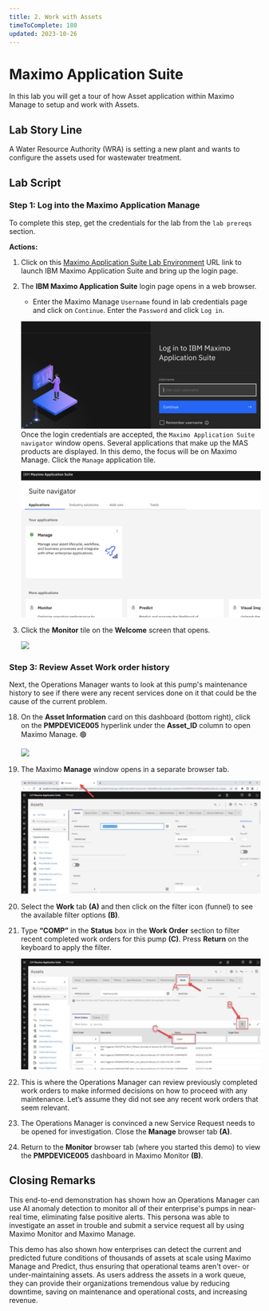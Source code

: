 ```yaml
---
title: 2. Work with Assets
timeToComplete: 180
updated: 2023-10-26
---
```


# Maximo Application Suite

In this lab you will get a tour of how Asset application within Maximo Manage to setup and work with Assets.


## Lab Story Line

A Water Resource Authority (WRA) is setting a new plant and wants to configure the assets used for wastewater treatment.

## Lab Script

### Step 1: Log into the Maximo Application Manage

To complete this step, get the credentials for the lab from the `lab prereqs` section.

**Actions:**

1. Click on this [Maximo Application Suite Lab Environment](https://masdev.home.mas-siemens.buildlab.cloud/) URL link to launch IBM Maximo Application Suite and bring up the login page.

2. The **IBM Maximo Application Suite** login page opens in a web browser.

   - Enter the Maximo Manage `Username` found in lab credentials page and click on `Continue`. Enter the  `Password`  and click `Log in`.

   ![](_attatchments/mas/login.png)
   <br />
   Once the login credentials are accepted, the `Maximo Application Suite navigator` window opens. Several applications that make up the MAS products are displayed. In this demo, the focus will be on Maximo Manage. Click the `Manage` application tile.

   ![](_attatchments/mas/suite-navigator.png)

4. Click the **Monitor** tile on the **Welcome** screen that opens.

   ![](_attatchments/mas/monitor-root.png)





### Step 3: Review Asset Work order history

Next, the Operations Manager wants to look at this pump's maintenance history to see if there were any recent services done on it that could be the cause of the current problem.

18. On the **Asset Information** card on this dashboard (bottom right), click on the **PMPDEVICE005** hyperlink under the **Asset_ID** column to open Maximo Manage. 🟢

    ![](_attatchments/mas/monitor-manage-asset-link.png)

19. The Maximo **Manage** window opens in a separate browser tab.

    ![](_attatchments/mas/manage-assets.png)

20. Select the **Work** tab **(A)** and then click on the filter icon (funnel) to see the available filter options **(B)**.
21. Type **“COMP”** in the **Status** box in the **Work Order** section to filter recent completed work orders for this pump **(C)**. Press **Return** on the keyboard to apply the filter.

    ![](_attatchments/mas/manage-assets-work.png)

22. This is where the Operations Manager can review previously completed work orders to make informed decisions on how to proceed with any maintenance. Let’s assume they did not see any recent work orders that seem relevant.

23. The Operations Manager is convinced a new Service Request needs to be opened for investigation. Close the **Manage** browser tab **(A)**.

24. Return to the **Monitor** browser tab (where you started this demo) to view the **PMPDEVICE005** dashboard in Maximo Monitor **(B)**.





## Closing Remarks

This end-to-end demonstration has shown how an Operations Manager can use AI anomaly detection to monitor all of their enterprise's pumps in near-real time, eliminating false positive alerts. This persona was able to investigate an asset in trouble and submit a service request all by using Maximo Monitor and Maximo Manage.

This demo has also shown how enterprises can detect the current and predicted future conditions of thousands of assets at scale using Maximo Manage and Predict, thus ensuring that operational teams aren't over- or under-maintaining assets. As users address the assets in a work queue, they can provide their organizations tremendous value by reducing downtime, saving on maintenance and operational costs, and increasing revenue.
